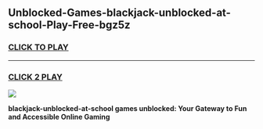 
## Unblocked-Games-blackjack-unblocked-at-school-Play-Free-bgz5z
<h3>
<a href="https://premium76.site?title=blackjack-unblocked-at-school&ref=19M">CLICK TO PLAY</a></h3>
<hr>

<h3>
<a href="https://premium76.site?title=blackjack-unblocked-at-school&ref=19M">CLICK 2 PLAY</a>
  
</h3>

<a href="https://premium76.site?title=blackjack-unblocked-at-school&ref=19M"><img src="https://clearcache.store/games.png"></a>


**blackjack-unblocked-at-school games unblocked: Your Gateway to Fun and Accessible Online Gaming**
